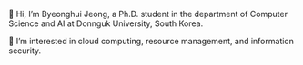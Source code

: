 👋 Hi, I’m Byeonghui Jeong, a Ph.D. student in the department of Computer Science and AI at Donnguk University, South Korea.

👀 I’m interested in cloud computing, resource management, and information security.
